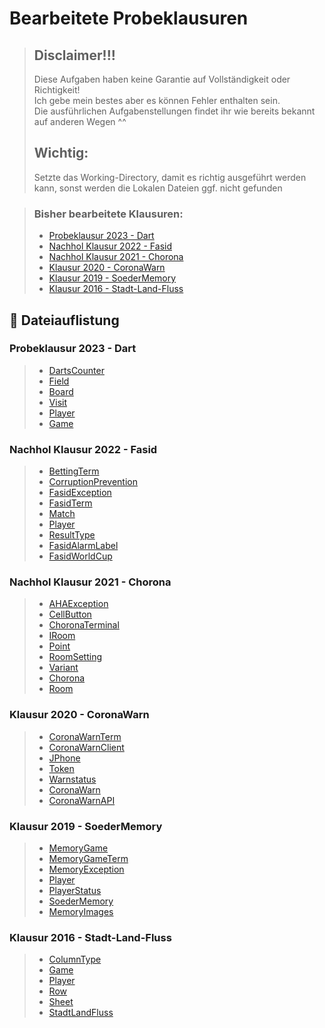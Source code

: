 # Bearbeitete Probeklausuren

> ## Disclaimer!!!
> Diese Aufgaben haben keine Garantie auf Vollständigkeit oder Richtigkeit! <br>
> Ich gebe mein bestes aber es können Fehler enthalten sein. <br>
> Die ausführlichen Aufgabenstellungen findet ihr wie bereits bekannt auf anderen Wegen ^^
> ## Wichtig: 
> Setzte das Working-Directory, damit es richtig ausgeführt werden kann, sonst werden die Lokalen Dateien ggf. nicht gefunden

> ### Bisher bearbeitete Klausuren:
> - [Probeklausur 2023 - Dart](#dart_mock_exam_2023)
> - [Nachhol Klausur 2022 - Fasid](#fasid_extra_exam_2022)
> - [Nachhol Klausur 2021 - Chorona](#chorona_extra_exam_2021)
> - [Klausur 2020 - CoronaWarn](#coronaWarn_exam_2020)
> - [Klausur 2019 - SoederMemory](#memory_exam_2019)
> - [Klausur 2016 - Stadt-Land-Fluss](#stadtlandfluss_exam_2016)

## 📗 Dateiauflistung <a name="content"></a>

### Probeklausur 2023 - Dart <a name="dart_mock_exam_2023"></a>
> - [DartsCounter](dart_mock_exam_2023/DartsCounter.java)
> - [Field](dart_mock_exam_2023/Field.java)
> - [Board](dart_mock_exam_2023/Board.java)
> - [Visit](dart_mock_exam_2023/Visit.java)
> - [Player](dart_mock_exam_2023/Player.java)
> - [Game](dart_mock_exam_2023/Game.java)

### Nachhol Klausur 2022 - Fasid <a name="fasid_extra_exam_2022"></a>
> - [BettingTerm](fasid_extra_exam_2022/selfwritten/BettingTerm.java)
> - [CorruptionPrevention](fasid_extra_exam_2022/selfwritten/CorruptionPrevention.java)
> - [FasidException](fasid_extra_exam_2022/selfwritten/FasidException.java)
> - [FasidTerm](fasid_extra_exam_2022/selfwritten/FasidTerm.java)
> - [Match](fasid_extra_exam_2022/selfwritten/Match.java)
> - [Player](fasid_extra_exam_2022/selfwritten/Player.java)
> - [ResultType](fasid_extra_exam_2022/selfwritten/ResultType.java)
> - [FasidAlarmLabel](fasid_extra_exam_2022/provided/FasidAlarmLabel.java)
> - [FasidWorldCup](fasid_extra_exam_2022/provided/FasidWorldCup.java)

### Nachhol Klausur 2021 - Chorona <a name="chorona_extra_exam_2021"></a>
> - [AHAException](chorona_extra_exam_2021/selfwritten/AHAException.java)
> - [CellButton](chorona_extra_exam_2021/selfwritten/CellButton.java)
> - [ChoronaTerminal](chorona_extra_exam_2021/selfwritten/ChoronaTerminal.java)
> - [IRoom](chorona_extra_exam_2021/selfwritten/IRoom.java)
> - [Point](chorona_extra_exam_2021/selfwritten/Point.java)
> - [RoomSetting](chorona_extra_exam_2021/selfwritten/RoomSetting.java)
> - [Variant](chorona_extra_exam_2021/selfwritten/Variant.java)
> - [Chorona](chorona_extra_exam_2021/provided/Chorona.java)
> - [Room](chorona_extra_exam_2021/provided/Room.java)

### Klausur 2020 - CoronaWarn <a name="coronaWarn_exam_2020"></a>
> - [CoronaWarnTerm](coronaWarn_exam_2020/selfwritten/CoronaWarnTerm.java)
> - [CoronaWarnClient](coronaWarn_exam_2020/selfwritten/CoronaWarnClient.java)
> - [JPhone](coronaWarn_exam_2020/selfwritten/JPhone.java)
> - [Token](coronaWarn_exam_2020/selfwritten/Token.java)
> - [Warnstatus](coronaWarn_exam_2020/selfwritten/Warnstatus.java)
> - [CoronaWarn](coronaWarn_exam_2020/provided/CoronaWarn.java)
> - [CoronaWarnAPI](coronaWarn_exam_2020/provided/CoronaWarnAPI.java)

### Klausur 2019 - SoederMemory <a name="memory_exam_2019"></a>
> - [MemoryGame](memory_exam_2019/selfwritten/MemoryGame.java)
> - [MemoryGameTerm](memory_exam_2019/selfwritten/MemoryGameTerm.java)
> - [MemoryException](memory_exam_2019/selfwritten/MemoryException.java)
> - [Player](memory_exam_2019/selfwritten/Player.java)
> - [PlayerStatus](memory_exam_2019/selfwritten/PlayerStatus.java)
> - [SoederMemory](memory_exam_2019/provided/SoederMemory.java)
> - [MemoryImages](memory_exam_2019/provided/MemoryImages.java)

### Klausur 2016 - Stadt-Land-Fluss <a name="stadtlandfluss_exam_2016"></a>
> - [ColumnType](stadtlandfluss_exam_2016/selfwritten/ColumnType.java)
> - [Game](stadtlandfluss_exam_2016/selfwritten/Game.java)
> - [Player](stadtlandfluss_exam_2016/selfwritten/Player.java)
> - [Row](stadtlandfluss_exam_2016/selfwritten/Row.java)
> - [Sheet](stadtlandfluss_exam_2016/selfwritten/Sheet.java)
> - [StadtLandFluss](stadtlandfluss_exam_2016/provided/StadtLandFluss.java)